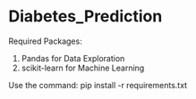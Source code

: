 # Diabetes_Prediction

Required Packages:
  1. Pandas for Data Exploration
  2. scikit-learn for Machine Learning
  
Use the command: pip install -r requirements.txt

